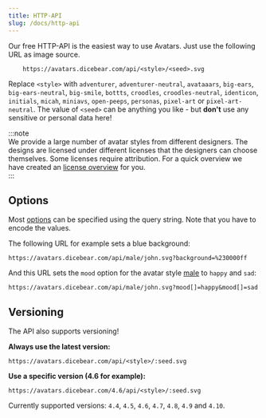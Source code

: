 ```yaml
---
title: HTTP-API
slug: /docs/http-api
---
```


Our free HTTP-API is the easiest way to use Avatars. Just use the following URL as image source.

```
    https://avatars.dicebear.com/api/<style>/<seed>.svg
```

Replace `<style>` with `adventurer`, `adventurer-neutral`, `avataaars`, `big-ears`, `big-ears-neutral`, `big-smile`,
`bottts`, `croodles`, `croodles-neutral`, `identicon`, `initials`, `micah`, `miniavs`, `open-peeps`, `personas`,
`pixel-art` or `pixel-art-neutral`. The value of `<seed>` can be anything you like - but **don't** use any sensitive or
personal data here!

:::note  
We provide a large number of avatar styles from different designers. The designs are licensed under different licenses
that the designers can choose themselves. Some licenses require attribution. For a quick overview we have created an
[license overview](/licenses) for you.  
:::

## Options

Most [options](/docs/options) can be specified using the query string. Note that you have to encode the values.

The following URL for example sets a blue background:

    https://avatars.dicebear.com/api/male/john.svg?background=%230000ff

And this URL sets the `mood` option for the avatar style [male](/styles/male) to `happy` and `sad`:

    https://avatars.dicebear.com/api/male/john.svg?mood[]=happy&mood[]=sad

## Versioning

The API also supports versioning!

**Always use the latest version:**

```
https://avatars.dicebear.com/api/<style>/:seed.svg
```

**Use a specific version (4.6 for example):**

```
https://avatars.dicebear.com/4.6/api/<style>/:seed.svg
```

Currently supported versions: `4.4`, `4.5`, `4.6`, `4.7`, `4.8`, `4.9` and `4.10`.
